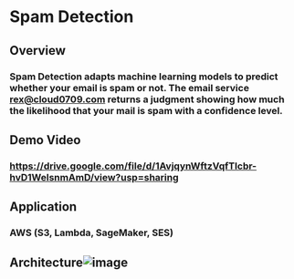 # Spam Detection

## Overview ##
### Spam Detection adapts machine learning models to predict whether your email is spam or not. The email service rex@cloud0709.com returns a judgment showing how much the likelihood that your mail is spam with a confidence level.

## Demo Video ##
### https://drive.google.com/file/d/1AvjqynWftzVqfTIcbr-hvD1WelsnmAmD/view?usp=sharing


## Application ##
### AWS (S3, Lambda, SageMaker, SES)

## Architecture![image](https://user-images.githubusercontent.com/46899307/123231599-ef882b80-d50a-11eb-90da-cae32b405fad.png)
